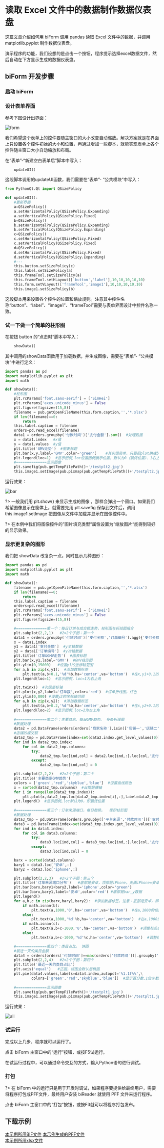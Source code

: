 # 读取 Excel 文件中的数据制作数据仪表盘

这篇文章介绍如何用 biForm 调用 pandas 读取 Excel 文件中的数据，并调用 matplotlib.pyplot 制作数据仪表盘。

演示程序的功能，我们设想的是点击一个按钮，程序提示选择excel数据文件，然后自动在下方显示生成的数据仪表盘。

## biForm 开发步骤

### 启动 biForm

### 设计表单界面

参考下图设计出界面：

![form](2.png)

我们希望这个表单上的控件要随主窗口的大小改变自动缩放。解决方案就是在界面上只设置各个控件初始的大小和位置，再通过增加一些脚本，就能实现表单上各个控件随主窗口大小自动缩放和布局。

在“表单”-“新建空白表单后”脚本中写入：
``` python
	updateUI()
```
这段脚本调用的updateUI函数，我们需要在“表单”- “公共模块”中写入：
``` python
from PythonQt.Qt import QSizePolicy

def updateUI():
	#更新界面
	a=QSizePolicy()
	a.setHorizontalPolicy(QSizePolicy.Expanding)
	a.setVerticalPolicy(QSizePolicy.Fixed)
	b=QSizePolicy()
	b.setHorizontalPolicy(QSizePolicy.Expanding)
	b.setVerticalPolicy(QSizePolicy.Expanding)
	c=QSizePolicy()
	c.setHorizontalPolicy(QSizePolicy.Fixed)
	c.setVerticalPolicy(QSizePolicy.Fixed)
	d=QSizePolicy()
	d.setHorizontalPolicy(QSizePolicy.Fixed)
	d.setVerticalPolicy(QSizePolicy.Expanding)
	#---
	this.button.setSizePolicy(c)
	this.label.setSizePolicy(a)
	this.frameTool.setSizePolicy(a)
	this.frameTool.setHLayout(['button','label'],10,10,10,10,10)
	this.form.setVLayout(['frameTool','image1'],10,10,10,10,10)
	this.image1.setSizePolicy(b)
``` 

这段脚本用来设置各个控件的位置和缩放规则。注意其中控件名称“button”、“label”、“image1”、“frameTool”需要与表单界面设计中控件名称一致。

### 试一下做一个简单的柱形图

在按钮 button 的“点击时”脚本中写入：

``` python
	showData()
```

其中调用的showData函数用于加载数据，并生成图像，需要在“表单”- “公共模块”中进行定义：

``` python
import pandas as pd
import matplotlib.pyplot as plt
import math

def showData():
	#柱形图
	plt.rcParams['font.sans-serif'] = ['SimHei']
	plt.rcParams['axes.unicode_minus'] = False
	plt.figure(figsize=(15,8))	
	filename = pub.getOpenFileName(this.form.caption,'','*.xlsx')
	if len(filename)==0:
		return
	this.label.caption = filename
	orders=pd.read_excel(filename)
	data1 = orders.groupby('付款时间')['支付金额'].sum()  #处理数据
	x = data1.index   #x值
	y = data1.values  #y值
	plt.title('GMV走势')  #图表标题
	plt.bar(x,y,label='GMV',color='green')    #其实很简单，只要把plot换成bar
	plt.legend(loc=1)  #显示图例,loc设置图例展示位置，默认为0（最优位置）、1右上角、2左上角
	#==============显示图像
	plt.savefig(pub.getTempFilePath()+'/testplt2.jpg')
	this.image1.setImage(pub.pixmap(pub.getTempFilePath()+'/testplt2.jpg'))
```

运行效果：

![bar](4.png)

?>  一般我们用 plt.show() 来显示生成的图像 ，那样会弹出一个窗口。如果我们希望图像显示在窗体上，就需要先用 plt.savefig 保存到文件后，调用 this.image1.setImage 把图像从文件中加载并显示在图像控件中。

?> 在本例中我们将图像控件的”图片填充类型“属性设置为”缩放图片“能得到较好的显示效果。

### 显示更复杂的图形

我们把 showData 改复杂一点，同时显示几种图形：

``` python
import pandas as pd
import matplotlib.pyplot as plt
import math

def showData():
	filename = pub.getOpenFileName(this.form.caption,'','*.xlsx')
	if len(filename)==0:
		return
	this.label.caption = filename
	orders=pd.read_excel(filename)
	plt.rcParams['font.sans-serif'] = ['SimHei']
	plt.rcParams['axes.unicode_minus'] = False
	plt.figure(figsize=(15,8))	

	#==============第一个：每日订单与成交额走势，柱形图与折线图组合
	plt.subplot(2,2,1)   #2×2个子图：第一个
	data1 = orders.groupby('付款时间')['支付金额','订单编号'].agg({'支付金额':'sum','订单编号':'count'})  #处理数据
	x = data1.index
	y1 = data1['支付金额']  #y主轴数据
	y2 = data1['订单编号']  #y次轴数据
	plt.title('订单&GMV走势')  #图表标题 
	plt.bar(x,y1,label='GMV')  #GMV柱形图
	plt.ylim(0,15000)   #设置y1的坐标轴范围
	for a,b in zip(x,y1):  #添加数据标签
		plt.text(a,b+0.1,'%d'%b,ha='center',va='bottom')  #在x,y1+0.1的位置上添加GMV数据 ， '%d'%y 即标签数据, ha和va控制标签位置
	plt.legend(loc=1)  #显示图例，loc=1为右上角

	plt.twinx()  #次纵坐标轴
	plt.plot(x,y2,label='订单数',color='red')  #订单折线图，红色
	plt.ylim(0,800) #设置y2的坐标轴范围
	for a,b in zip(x,y2):  #添加数据标签
		plt.text(a,b+0.2,'%d'%b,ha='center',va='bottom')  #在x,y2+0.1的位置上添加订单数据 
	plt.legend(loc=2)  #显示图例,loc=2为左上角
	
	#==============第二个：主要商家，每日GMV趋势。 多条折线图
	#数据处理
	data2 = pd.DataFrame(orders[orders['商家名称'].isin(['店铺一','店铺二','店铺三','店铺四'])].groupby(['商家名称','付款时间'])['支付金额'].sum())  
	#店铺的成交额
	data2_tmp = pd.DataFrame(index=set(data2.index.get_level_values(0)),columns=set(data2.index.get_level_values(1)))
	for ind in data2_tmp.index:
		for col in data2_tmp.columns:			
			try:
				data2_tmp.loc[ind,col] = data2.loc[ind,:].loc[col,'支付金额']
			except:
				data2_tmp.loc[ind,col] = 0

	plt.subplot(2,2,2)   #2×2个子图：第二个
	plt.title('主要商家GMV趋势')
	colors = ['green','red','skyblue','blue']  #设置曲线颜色
	x = sorted(data2_tmp.columns)  #日期是横轴
	for i in range(len(data2_tmp.index)):
		plt.plot(x,data2_tmp.loc[data2_tmp.index[i],:],label=data2_tmp.index[i],color=colors[i])
	plt.legend()  #显示图例,loc默认为0，即最优位置
	
	#==============第三个：订单来源端口，每日趋势。  堆积柱形图
	#数据处理
	data3_tmp = pd.DataFrame(orders.groupby(['平台来源','付款时间'])['支付金额'].sum())
	data3 = pd.DataFrame(index=set(data3_tmp.index.get_level_values(0)),columns=set(data3_tmp.index.get_level_values(1)))
	for ind in data3.index:
		for col in data3.columns:			
			try:
				data3.loc[ind,col] = data3_tmp.loc[ind,:].loc[col,'支付金额']
			except:
				data3.loc[ind,col] = 0

	barx = sorted(data3.columns)
	bary1 = data3.loc['安卓',:]
	bary2 = data3.loc['iphone',:]

	plt.subplot(2,2,3)   #2×2个子图：第三个
	plt.title('订单来源端口分布')   #底部是安卓，顶部是iPhone。先画iPhone=安卓+iPhone，再画安卓
	plt.bar(barx,bary1+bary2,label='iphone',color='green')
	plt.bar(barx,bary1,label='安卓',color='red') #底部是bar_y数据
	plt.legend()  
	for a,b,c in zip(barx,bary1,bary2):  #添加数据标签，注意：底部是安卓，即y1
		if math.isnan(b):
			plt.text(a,1000,'0',ha='center',va='bottom')  #在a,1000的位置上，添加数据标签
		else:
			plt.text(a,1000,'%d'%b,ha='center',va='bottom')  #在a,1000的位置上，添加数据标签
		if math.isnan(c):
			plt.text(a,b+c-1000,'0',ha='center',va='bottom')  #调整标签的位置
		else:
			plt.text(a,b+c-1000,'%d'%c,ha='center',va='bottom')  #调整标签的位置

	#==============第四个：类目占比。 饼图
	#最近一天的类目金额
	data4 = orders[orders['付款时间']==max(orders['付款时间'])].groupby('类目')['支付金额'].sum().sort_values()   
	plt.subplot(2,2,4)   #2×2个子图：第四个
	plt.title('最近一天的类目占比')
	plt.axis('equal')   #正圆，饼图会默认是椭圆
	plt.pie(data4.values,labels=data4.index,autopct='%1.1f%%',\
			colors=['green','red','skyblue','blue'])  #显示百分数,1位小数			
			
	#==============显示图像
	plt.savefig(pub.getTempFilePath()+'/testplt1.jpg')
	this.image1.setImage(pub.pixmap(pub.getTempFilePath()+'/testplt1.jpg'))
```

运行效果：

![all](1.png)

### 试运行

完成以上几步，程序就可以运行了。

点击 biForm 主窗口中的“运行”按钮，或按F5试运行。

在试运行过程中，可以通过命令交互的方式，输入Python语句进行调试。

### 打包

?> 在 biForm 中的运行只是用于开发时调试，如果程序要提供给最终用户，需要将程序打包成PFF文件，最终用户安装 biReader 就使用 PFF 文件来运行程序。

点击 biForm 主窗口中的“打包”按钮，或按F3就可以将程序打包发布。

## 下载示例

[本示例所用BIF文件](plotdemo/plotdemo.BIF)
[本示例生成的PFF文件](plotdemo/plotdemo.PFF)  
[本示例所用xlsx文件](plotdemo/orders.xlsx)    


